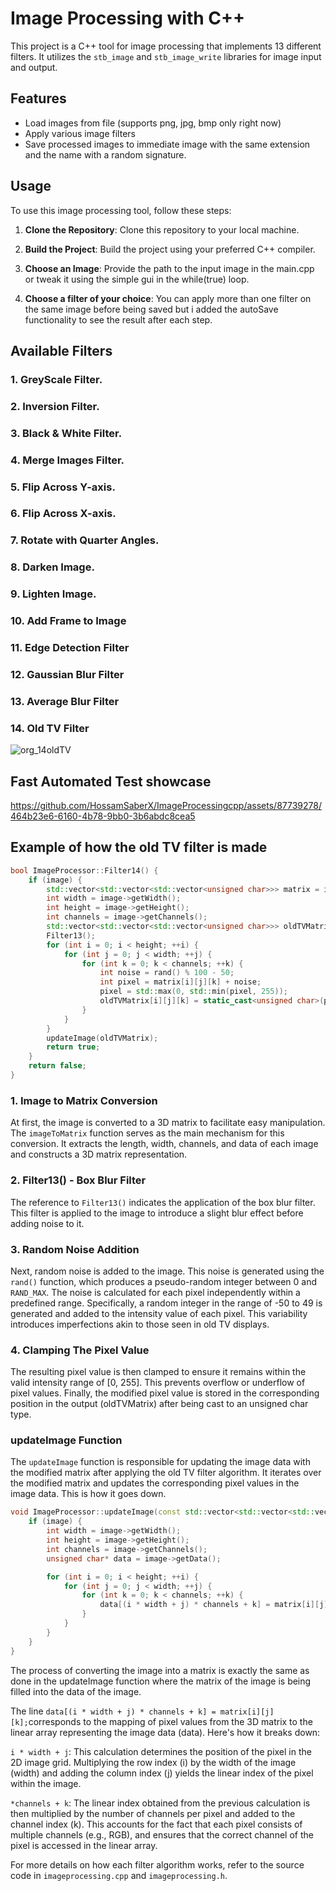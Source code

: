 # Image Processing with C++

This project is a C++ tool for image processing that implements 13 different filters. It utilizes the `stb_image` and `stb_image_write` libraries for image input and output.

## Features
- Load images from file (supports png, jpg, bmp only right now)
- Apply various image filters
- Save processed images to immediate image with the same extension and the name with a random signature.

## Usage

To use this image processing tool, follow these steps:

1. **Clone the Repository**: Clone this repository to your local machine.

2. **Build the Project**: Build the project using your preferred C++ compiler.

3. **Choose an Image**: Provide the path to the input image in the main.cpp or tweak it using the simple gui in the while(true) loop.
4. **Choose a filter of your choice**: You can apply more than one filter on the same image before being saved but i added the autoSave functionality to see the result after each step.

## Available Filters

### 1. GreyScale Filter.
### 2. Inversion Filter.
### 3. Black & White Filter.
### 4. Merge Images Filter.
### 5. Flip Across Y-axis. 
### 6. Flip Across X-axis.
### 7. Rotate with Quarter Angles.
### 8. Darken Image.
### 9. Lighten Image.
### 10. Add Frame to Image
### 11. Edge Detection Filter
### 12. Gaussian Blur Filter
### 13. Average Blur Filter
### 14. Old TV Filter
![org_14oldTV](https://github.com/HossamSaberX/ImageProcessingcpp/assets/87739278/c5cc0550-49bd-4d8d-853c-36324e685891)


## Fast Automated Test showcase

https://github.com/HossamSaberX/ImageProcessingcpp/assets/87739278/464b23e6-6160-4b78-9bb0-3b6abdc8cea5

## Example of how the old TV filter is made
```c++
bool ImageProcessor::Filter14() {
    if (image) {
        std::vector<std::vector<std::vector<unsigned char>>> matrix = imageToMatrix();
        int width = image->getWidth();
        int height = image->getHeight();
        int channels = image->getChannels();
        std::vector<std::vector<std::vector<unsigned char>>> oldTVMatrix(height, std::vector<std::vector<unsigned char>>(width, std::vector<unsigned char>(channels)));
        Filter13();
        for (int i = 0; i < height; ++i) {
            for (int j = 0; j < width; ++j) {
                for (int k = 0; k < channels; ++k) {
                    int noise = rand() % 100 - 50;
                    int pixel = matrix[i][j][k] + noise;
                    pixel = std::max(0, std::min(pixel, 255));
                    oldTVMatrix[i][j][k] = static_cast<unsigned char>(pixel);
                }
            }
        }
        updateImage(oldTVMatrix);
        return true;
    }
    return false;
}
```
### 1. Image to Matrix Conversion
At first, the image is converted to a 3D matrix to facilitate easy manipulation. The `imageToMatrix` function serves as the main mechanism for this conversion. It extracts the length, width, channels, and data of each image and constructs a 3D matrix representation.

### 2. Filter13() - Box Blur Filter
The reference to `Filter13()` indicates the application of the box blur filter. This filter is applied to the image to introduce a slight blur effect before adding noise to it.

### 3. Random Noise Addition
Next, random noise is added to the image. This noise is generated using the `rand()` function, which produces a pseudo-random integer between 0 and `RAND_MAX`. The noise is calculated for each pixel independently within a predefined range. Specifically, a random integer in the range of -50 to 49 is generated and added to the intensity value of each pixel. This variability introduces imperfections akin to those seen in old TV displays.
### 4. Clamping The Pixel Value
The resulting pixel value is then clamped to ensure it remains within the valid intensity range of [0, 255]. This prevents overflow or underflow of pixel values.
Finally, the modified pixel value is stored in the corresponding position in the output (oldTVMatrix) after being cast to an unsigned char type.
### updateImage Function
The `updateImage` function is responsible for updating the image data with the modified matrix after applying the old TV filter algorithm. It iterates over the modified matrix and updates the corresponding pixel values in the image data. This is how it goes down. 
```c++
void ImageProcessor::updateImage(const std::vector<std::vector<std::vector<unsigned char>>>& matrix) {
    if (image) {
        int width = image->getWidth();
        int height = image->getHeight();
        int channels = image->getChannels();
        unsigned char* data = image->getData();

        for (int i = 0; i < height; ++i) {
            for (int j = 0; j < width; ++j) {
                for (int k = 0; k < channels; ++k) {
                    data[(i * width + j) * channels + k] = matrix[i][j][k];
                }
            }
        }
    }
}
 ```
The process of converting the image into a matrix is exactly the same as done in the updateImage function where the matrix of the image is being filled into the data of the image.

The line `data[(i * width + j) * channels + k] = matrix[i][j][k];`corresponds to the mapping of pixel values from the 3D matrix to the linear array representing the image data (data). Here's how it breaks down:

`i * width + j`: This calculation determines the position of the pixel in the 2D image grid. Multiplying the row index (i) by the width of the image (width) and adding the column index (j) yields the linear index of the pixel within the image.

`*channels + k`: The linear index obtained from the previous calculation is then multiplied by the number of channels per pixel and added to the channel index (k). This accounts for the fact that each pixel consists of multiple channels (e.g., RGB), and ensures that the correct channel of the pixel is accessed in the linear array.


For more details on how each filter algorithm works, refer to the source code in `imageprocessing.cpp` and `imageprocessing.h`.

